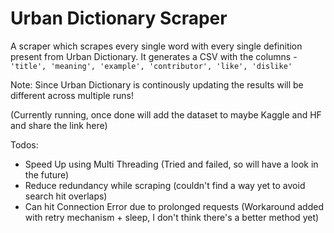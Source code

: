 # Urban Dictionary Scraper

A scraper which scrapes every single word with every single definition present from Urban Dictionary. It generates a CSV with the columns - `'title', 'meaning', 'example', 'contributor', 'like', 'dislike'` 

Note: Since Urban Dictionary is continously updating the results will be different across multiple runs!

(Currently running, once done will add the dataset to maybe Kaggle and HF and share the link here)

Todos:
- Speed Up using Multi Threading (Tried and failed, so will have a look in the future)
- Reduce redundancy while scraping (couldn't find a way yet to avoid search hit overlaps)
- Can hit Connection Error due to prolonged requests (Workaround added with retry mechanism + sleep, I don't think there's a better method yet)
